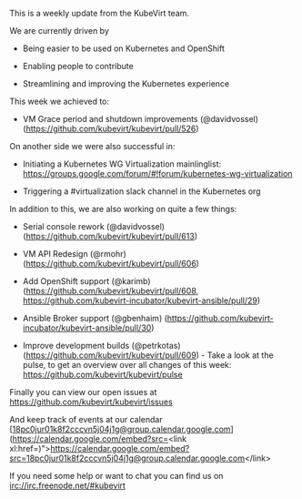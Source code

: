 This is a weekly update from the KubeVirt team.

We are currently driven by

-   Being easier to be used on Kubernetes and OpenShift

-   Enabling people to contribute

-   Streamlining and improving the Kubernetes experience

This week we achieved to:

-   VM Grace period and shutdown improvements (@davidvossel)
    (<https://github.com/kubevirt/kubevirt/pull/526>)

On another side we were also successful in:

-   Initiating a Kubernetes WG Virtualization mainlinglist:
    <https://groups.google.com/forum/#!forum/kubernetes-wg-virtualization>

-   Triggering a \#virtualization slack channel in the Kubernetes org

In addition to this, we are also working on quite a few things:

-   Serial console rework (@davidvossel)
    (<https://github.com/kubevirt/kubevirt/pull/613>)

-   VM API Redesign (@rmohr)
    (<https://github.com/kubevirt/kubevirt/pull/606>)

-   Add OpenShift support (@karimb)
    (<https://github.com/kubevirt/kubevirt/pull/608>,
    <https://github.com/kubevirt-incubator/kubevirt-ansible/pull/29>)

-   Ansible Broker support (@gbenhaim)
    (<https://github.com/kubevirt-incubator/kubevirt-ansible/pull/30>)

-   Improve development builds (@petrkotas)
    (<https://github.com/kubevirt/kubevirt/pull/609>) - Take a look at
    the pulse, to get an overview over all changes of this week:
    <https://github.com/kubevirt/kubevirt/pulse>

Finally you can view our open issues at
<https://github.com/kubevirt/kubevirt/issues>

And keep track of events at our calendar
[18pc0jur01k8f2cccvn5j04j1g@group.calendar.google.com](https://calendar.google.com/embed?src=<link xl:href=)"&gt;https://calendar.google.com/embed?src=<18pc0jur01k8f2cccvn5j04j1g@group.calendar.google.com>&lt;/link&gt;

If you need some help or want to chat you can find us on
<irc://irc.freenode.net/#kubevirt>
